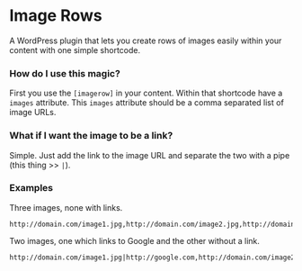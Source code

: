 # Image Rows

A WordPress plugin that lets you create rows of images easily within your content with one simple shortcode.


### How do I use this magic?

First you use the `[imagerow]` in your content. Within that shortcode have a `images` attribute. This `images` attribute should be a comma separated list of image URLs.

### What if I want the image to be a link?

Simple. Just add the link to the image URL and separate the two with a pipe (this thing >> `|`).

### Examples

Three images, none with links.

```
http://domain.com/image1.jpg,http://domain.com/image2.jpg,http://domain.com/image3.jpg
```

Two images, one which links to Google and the other without a link.

```
http://domain.com/image1.jpg|http://google.com,http://domain.com/image2.jpg
```